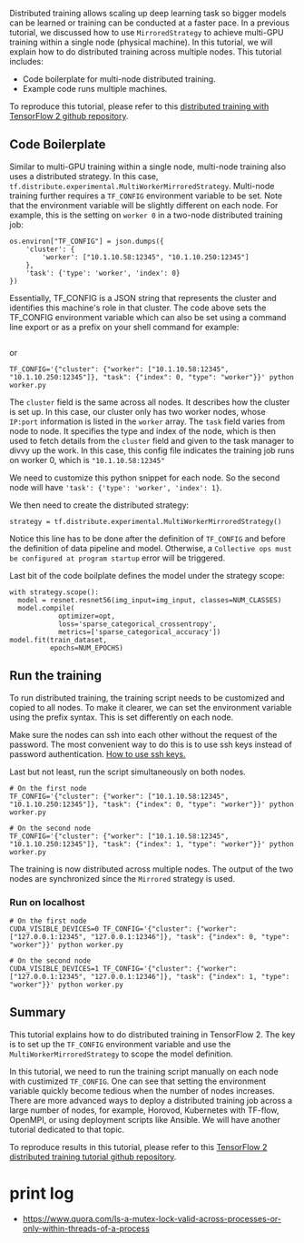 Distributed training allows scaling up deep learning task so bigger models can be learned or training can be conducted at a faster pace. In a previous tutorial, we discussed how to use ```MirroredStrategy``` to achieve multi-GPU training within a single node (physical machine). In this tutorial, we will explain how to do distributed training across multiple nodes. This tutorial includes:

* Code boilerplate for multi-node distributed training.
* Example code runs multiple machines.

To reproduce this tutorial, please refer to this [distributed training with TensorFlow 2 github repository](https://github.com/lambdal/TensorFlow2-tutorial/tree/master/05-distributed-training). 

## Code Boilerplate

Similar to multi-GPU training within a single node, multi-node training also uses a distributed strategy. In this case, ```tf.distribute.experimental.MultiWorkerMirroredStrategy```. Multi-node training further requires a ```TF_CONFIG``` environment variable to be set. Note that the environment variable will be slightly different on each node. For example, this is the setting on ```worker 0``` in a two-node distributed training job: 

```
os.environ["TF_CONFIG"] = json.dumps({
    'cluster': {
        'worker': ["10.1.10.58:12345", "10.1.10.250:12345"]
    },
    'task': {'type': 'worker', 'index': 0}
})
```


Essentially, TF_CONFIG is a JSON string that represents the cluster and identifies this machine's role in that cluster. The code above sets the TF_CONFIG environment variable which can also be set using a command line export or as a prefix on your shell command for example:

```export TF_CONFIG='{"cluster": {"worker": ["10.1.10.58:12345", "10.1.10.250:12345"]}, "task": {"index": 0, "type": "worker"}}'
```

or

```
TF_CONFIG='{"cluster": {"worker": ["10.1.10.58:12345", "10.1.10.250:12345"]}, "task": {"index": 0, "type": "worker"}}' python worker.py
```

The ```cluster``` field is the same across all nodes. It describes how the cluster is set up. In this case, our cluster only has two worker nodes, whose ```IP:port``` information is listed in the ```worker``` array. The ```task``` field varies from node to node. It specifies the type and index of the node, which is then used to fetch details from the ```cluster``` field and given to the task manager to divvy up the work. In this case, this config file indicates the training job runs on worker 0, which is ```"10.1.10.58:12345"```

We need to customize this python snippet for each node. So the second node will have ```'task': {'type': 'worker', 'index': 1}```. 

We then need to create the distributed strategy:

```
strategy = tf.distribute.experimental.MultiWorkerMirroredStrategy()
```

Notice this line has to be done after the definition of ```TF_CONFIG``` and before the definition of data pipeline and model. Otherwise, a ```Collective ops must be configured at program startup``` error will be triggered. 

Last bit of the code boilplate defines the model under the strategy scope:

```
with strategy.scope():
  model = resnet.resnet56(img_input=img_input, classes=NUM_CLASSES)
  model.compile(
            optimizer=opt,
            loss='sparse_categorical_crossentropy',
            metrics=['sparse_categorical_accuracy']) 
model.fit(train_dataset,
          epochs=NUM_EPOCHS)
```

## Run the training

To run distributed training, the training script needs to be customized and copied to all nodes. To make it clearer, we can set the environment variable using the prefix syntax. This is set differently on each node.

Make sure the nodes can ssh into each other without the request of the password. The most convenient way to do this is to use ssh keys instead of password authentication. [How to use ssh keys.](https://debian-administration.org/article/530/SSH_with_authentication_key_instead_of_password)

Last but not least, run the script simultaneously on both nodes.

```
# On the first node
TF_CONFIG='{"cluster": {"worker": ["10.1.10.58:12345", "10.1.10.250:12345"]}, "task": {"index": 0, "type": "worker"}}' python worker.py

# On the second node
TF_CONFIG='{"cluster": {"worker": ["10.1.10.58:12345", "10.1.10.250:12345"]}, "task": {"index": 1, "type": "worker"}}' python worker.py
```

The training is now distributed across multiple nodes. The output of the two nodes are synchronized since the ```Mirrored``` strategy is used.

###  Run on localhost
```
# On the first node
CUDA_VISIBLE_DEVICES=0 TF_CONFIG='{"cluster": {"worker": ["127.0.0.1:12345", "127.0.0.1:12346"]}, "task": {"index": 0, "type": "worker"}}' python worker.py

# On the second node
CUDA_VISIBLE_DEVICES=1 TF_CONFIG='{"cluster": {"worker": ["127.0.0.1:12345", "127.0.0.1:12346"]}, "task": {"index": 1, "type": "worker"}}' python worker.py
```

## Summary

This tutorial explains how to do distributed training in TensorFlow 2. The key is to set up the ```TF_CONFIG``` environment variable and use the ```MultiWorkerMirroredStrategy``` to scope the model definition.

In this tutorial, we need to run the training script manually on each node with custimized ```TF_CONFIG```. One can see that setting the environment variable quickly become tedious when the number of nodes increases. There are more advanced ways to deploy a distributed training job across a large number of nodes, for example, Horovod, Kubernetes with TF-flow, OpenMPI, or using deployment scripts like Ansible. We will have another tutorial dedicated to that topic.

To reproduce results in this tutorial, please refer to this [TensorFlow 2 distributed training tutorial github repository](https://github.com/lambdal/TensorFlow2-tutorial/tree/master/05-distributed-training).


# print log

* https://www.quora.com/Is-a-mutex-lock-valid-across-processes-or-only-within-threads-of-a-process
